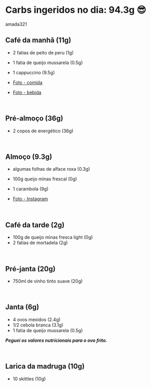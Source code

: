 # Carbs ingeridos no dia: 94.3g 😎
amada321
## Café da manhã (11g)

- 2 fatias de peito de peru (1g)
- 1 fatia de queijo mussarela (0.5g)
- 1 cappuccino (9.5g)

- [Foto - comida](https://www.instagram.com/p/BlscX6OHDhY/?taken-by=osuissa)
- [Foto - bebida](https://www.instagram.com/p/Blseb-0H7UE/?taken-by=osuissa)

<br>

## Pré-almoço (36g)

- 2 copos de energético (36g)

<br>

## Almoço (9.3g)

- algumas folhas de alface roxa (0.3g)
- 100g queijo minas frescal (0g)
- 1 carambola (9g)

- [Foto - Instagram](https://www.instagram.com/p/Bls3HtWHJKi/?taken-by=osuissa)

<br>


## Café da tarde (2g)

- 100g de queijo minas fresca light (0g)
- 2 fatias de mortadela  (2g)

<br>

## Pré-janta (20g)

- 750ml de vinho tinto suave (20g)


<br>

## Janta (6g)

- 4 ovos mexidos (2.4g)
- 1/2 cebola branca (3.1g)
- 1 fatia de queijo mussarela (0.5g)

***Peguei os valores nutricionais para o ovo frito.***

<br>

## Larica da madruga (10g)

- 10 skittles (10g)

